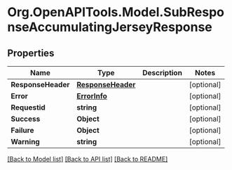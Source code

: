 # Org.OpenAPITools.Model.SubResponseAccumulatingJerseyResponse

## Properties

Name | Type | Description | Notes
------------ | ------------- | ------------- | -------------
**ResponseHeader** | [**ResponseHeader**](ResponseHeader.md) |  | [optional] 
**Error** | [**ErrorInfo**](ErrorInfo.md) |  | [optional] 
**Requestid** | **string** |  | [optional] 
**Success** | **Object** |  | [optional] 
**Failure** | **Object** |  | [optional] 
**Warning** | **string** |  | [optional] 

[[Back to Model list]](../../README.md#documentation-for-models) [[Back to API list]](../../README.md#documentation-for-api-endpoints) [[Back to README]](../../README.md)

